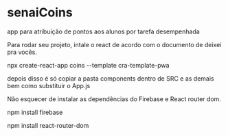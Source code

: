 # senaiCoins
app para atribuição de pontos aos alunos por tarefa desempenhada

Para rodar seu projeto, intale o react de acordo com o documento de deixei pra vocês. 

npx create-react-app coins --template cra-template-pwa

depois disso é só copiar a pasta components dentro de SRC e as demais bem como substituir o App.js 

Não esquecer de instalar as dependências do Firebase e React router dom.

npm install firebase 

npm install react-router-dom
